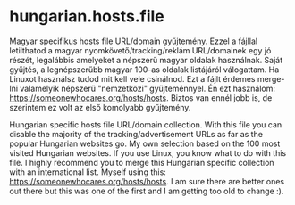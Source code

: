 # hungarian.hosts.file

Magyar specifikus hosts file URL/domain gyűjtemény. Ezzel a fájllal letilthatod a magyar nyomkövető/tracking/reklám URL/domainek egy jó részét, legalábbis amelyeket a népszerű magyar oldalak használnak. Saját gyűjtés, a legnépszerűbb magyar 100-as oldalak listájáról válogattam. Ha Linuxot használsz tudod mit kell vele csinálnod. Ezt a fájlt érdemes merge-lni valamelyik népszerű "nemzetközi" gyűjteménnyel. Én ezt használom: https://someonewhocares.org/hosts/hosts. Biztos van ennél jobb is, de szerintem ez volt az első komolyabb gyűjtemény.


Hungarian specific hosts file URL/domain collection. With this file you can disable the majority of the tracking/advertisement URLs as far as the popular Hungarian websites go. My own selection based on the 100 most visited Hungarian websites. If you use Linux, you know what to do with this file. I highly recommend you to merge this Hungarian specific collection with an international list. Myself using this: https://someonewhocares.org/hosts/hosts. I am sure there are better ones out there but this was one of the first and I am getting too old to change :).
